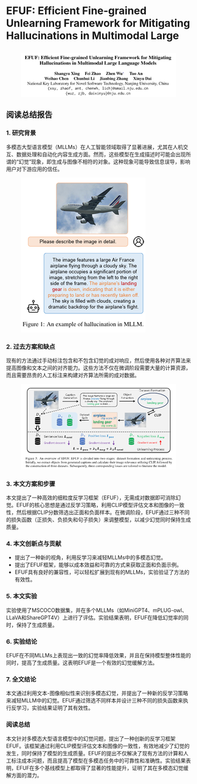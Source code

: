 # EFUF: Efficient Fine-grained Unlearning Framework for Mitigating  Hallucinations in Multimodal Large

##

<figure><img src="../.gitbook/assets/image (1) (1) (1) (1) (1) (1) (1) (1) (1) (1) (1) (1) (1) (1) (1) (1) (1) (1) (1) (1) (1) (1) (1) (1) (1) (1) (1) (1) (1) (1) (1) (1) (1).png" alt=""><figcaption></figcaption></figure>

## 阅读总结报告

### 1. 研究背景

多模态大型语言模型（MLLMs）在人工智能领域取得了显著进展，尤其在人机交互、数据处理和自动化内容生成方面。然而，这些模型在生成描述时可能会出现所谓的“幻觉”现象，即生成与图像不相符的对象。这种现象可能导致信息误导，影响用户对下游应用的信任。

<figure><img src="../.gitbook/assets/image (2) (1) (1) (1) (1) (1) (1) (1) (1) (1) (1) (1) (1) (1) (1) (1) (1) (1) (1) (1) (1) (1) (1) (1) (1) (1) (1) (1) (1) (1) (1) (1) (1).png" alt=""><figcaption></figcaption></figure>

### 2. 过去方案和缺点

现有的方法通过手动标注包含和不包含幻觉的成对响应，然后使用各种对齐算法来提高图像和文本之间的对齐能力。这些方法不仅在微调阶段需要大量的计算资源，而且需要昂贵的人工标注来构建对齐算法所需的成对数据。

<figure><img src="../.gitbook/assets/image (3) (1) (1) (1) (1) (1) (1) (1) (1) (1) (1) (1) (1) (1) (1) (1) (1) (1) (1) (1) (1) (1) (1) (1) (1) (1) (1) (1) (1) (1) (1).png" alt=""><figcaption></figcaption></figure>

### 3. 本文方案和步骤

本文提出了一种高效的细粒度反学习框架（EFUF），无需成对数据即可消除幻觉。EFUF的核心思想是通过反学习策略，利用CLIP模型评估文本和图像的一致性，然后根据CLIP分数筛选出正面和负面样本。在微调阶段，EFUF通过三种不同的损失函数（正损失、负损失和句子损失）来调整模型，以减少幻觉同时保持生成质量。

### 4. 本文创新点与贡献

* 提出了一种新的视角，利用反学习来减轻MLLMs中的多模态幻觉。
* 提出了EFUF框架，能够以成本效益和可靠的方式来获取正面和负面示例。
* EFUF具有良好的兼容性，可以轻松扩展到现有的MLLMs，实验验证了方法的有效性。

### 5. 本文实验

实验使用了MSCOCO数据集，并在多个MLLMs（如MiniGPT4、mPLUG-owl、LLaVA和ShareGPT4V）上进行了评估。实验结果表明，EFUF在降低幻觉率的同时，保持了生成质量。

### 6. 实验结论

EFUF在不同MLLMs上表现出一致的幻觉率降低效果，并且在保持模型整体性能的同时，提高了生成质量。这表明EFUF是一个有效的幻觉缓解方法。

### 7. 全文结论

本文通过利用文本-图像相似性来识别多模态幻觉，并提出了一种新的反学习策略来减轻MLLM中的幻觉。EFUF通过筛选不同样本并设计三种不同的损失函数来执行反学习，实验结果证明了其有效性。

### 阅读总结

本文针对多模态大型语言模型中的幻觉问题，提出了一种创新的反学习框架EFUF。该框架通过利用CLIP模型评估文本和图像的一致性，有效地减少了幻觉的发生，同时保持了模型的生成质量。EFUF的提出不仅解决了现有方法的计算和人工标注成本问题，而且提高了模型在多模态任务中的可靠性和准确性。实验结果表明，EFUF在多个基线模型上都取得了显著的性能提升，证明了其在多模态幻觉缓解方面的潜力。
